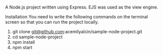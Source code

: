 A Node.js project written using Express. EJS was used as the view engine.

Installation
You need to write the following commands on the terminal screen so that you can run the project locally.

1. git clone git@github.com:acemilyalcin/sample-node-project.git
2. cd sample-node-project
3. npm install
4. npm start
